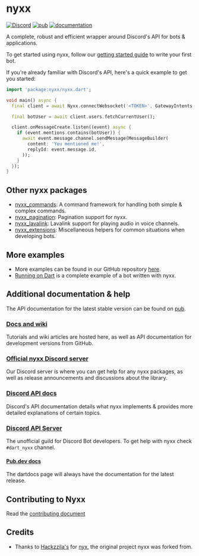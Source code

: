 # nyxx

[![Discord](https://discordapp.com/api/guilds/846136758470443069/widget.png?style=shield)](https://discord.gg/nyxx)
[![pub](https://img.shields.io/pub/v/nyxx.svg)](https://pub.dev/packages/nyxx)
[![documentation](https://img.shields.io/badge/Documentation-nyxx-yellow.svg)](https://pub.dev/documentation/nyxx/latest/)

A complete, robust and efficient wrapper around Discord's API for bots & applications.

To get started using nyxx, follow our [getting started guide](https://nyxx.l7ssha.xyz/docs/guides/writing_your_first_bot) to write your first bot.

If you're already familiar with Discord's API, here's a quick example to get you started:
```dart
import 'package:nyxx/nyxx.dart';

void main() async {
  final client = await Nyxx.connectWebsocket('<TOKEN>', GatewayIntents.allUnprivileged);

  final botUser = await client.users.fetchCurrentUser();

  client.onMessageCreate.listen((event) async {
    if (event.mentions.contains(botUser)) {
      await event.message.channel.sendMessage(MessageBuilder(
        content: 'You mentioned me!',
        replyId: event.message.id,
      ));
    }
  });
}
```

## Other nyxx packages

- [nyxx_commands](https://pub.dev/packages/nyxx_commands): A command framework for handling both simple & complex commands.
- [nyxx_pagination](https://pub.dev/packages/nyxx_pagination): Pagination support for nyxx.
- [nyxx_lavalink](https://pub.dev/packages/nyxx_lavalink): Lavalink support for playing audio in voice channels.
- [nyxx_extensions](https://pub.dev/packages/nyxx_extensions): Miscellaneous helpers for common situations when developing bots.

## More examples

- More examples can be found in our GitHub repository [here](https://github.com/nyxx-discord/nyxx/tree/main/example).
- [Running on Dart](https://github.com/nyxx-discord/running_on_dart) is a complete example of a bot written with nyxx.

## Additional documentation & help

The API documentation for the latest stable version can be found on [pub](https://pub.dev/documentation/nyxx).

### [Docs and wiki](https://nyxx.l7ssha.xyz)
Tutorials and wiki articles are hosted here, as well as API documentation for development versions from GitHub.

### [Official nyxx Discord server](https://discord.gg/nyxx)
Our Discord server is where you can get help for any nyxx packages, as well as release announcements and discussions about the library.

### [Discord API docs](https://discord.dev/)
Discord's API documentation details what nyxx implements & provides more detailed explanations of certain topics.

### [Discord API Server](https://discord.gg/discord-api)
The unofficial guild for Discord Bot developers. To get help with nyxx check `#dart_nyxx` channel.

#### [Pub.dev docs](https://pub.dev/documentation/nyxx)
The dartdocs page will always have the documentation for the latest release.

## Contributing to Nyxx

Read the [contributing document](https://github.com/nyxx-discord/nyxx/blob/dev/CONTRIBUTING.md)

## Credits 

- Thanks to [Hackzzila's](https://github.com/Hackzzila) for [nyx](https://github.com/Hackzzila/nyx), the original project nyxx was forked from.
